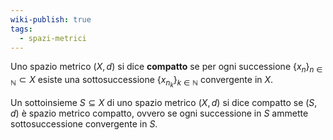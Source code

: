 ```yaml
---
wiki-publish: true
tags:
  - spazi-metrici
---
```

Uno spazio metrico $(X, d)$ si dice **compatto** se per ogni successione
$\{x_n\}_{n\in\mathbb{N}} \subset X$ esiste una sottosuccessione $\{x_{n_k} \}_{k\in\mathbb{N}}$ convergente in $X$.

Un sottoinsieme $S ⊆ X$ di uno spazio metrico $(X, d)$ si dice compatto se $(S, d)$ è spazio metrico compatto, ovvero se ogni successione in $S$ ammette sottosuccessione convergente in $S$.